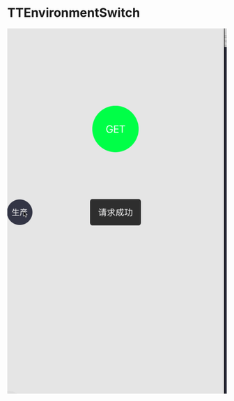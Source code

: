# TTEnvironmentSwitch

![一个Debug模式下切换IP的的工具](https://github.com/iostang/TTEnvironmentSwitch/blob/master/debug.gif)
